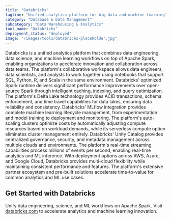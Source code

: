 ```yaml
---
title: "Databricks"
tagline: "Unified analytics platform for big data and machine learning"
category: "Database & Data Management"
subcategory: "Data Warehousing & Analytics"
tool_name: "Databricks"
deployment_status: "deployed"
image: "/images/tools/databricks-placeholder.jpg"
---
```

Databricks is a unified analytics platform that combines data engineering, data science, and machine learning workflows on top of Apache Spark, enabling organizations to accelerate innovation and collaboration across data teams. The platform's collaborative workspace allows data engineers, data scientists, and analysts to work together using notebooks that support SQL, Python, R, and Scala in the same environment. Databricks' optimized Spark runtime delivers significant performance improvements over open-source Spark through intelligent caching, indexing, and query optimization. The platform's Delta Lake technology provides ACID transactions, schema enforcement, and time travel capabilities for data lakes, ensuring data reliability and consistency. Databricks' MLflow integration provides complete machine learning lifecycle management, from experimentation and model training to deployment and monitoring. The platform's auto-scaling clusters optimize costs by automatically adjusting compute resources based on workload demands, while its serverless compute option eliminates cluster management entirely. Databricks' Unity Catalog provides centralized governance, security, and metadata management across multiple clouds and environments. The platform's real-time streaming capabilities process millions of events per second, enabling real-time analytics and ML inference. With deployment options across AWS, Azure, and Google Cloud, Databricks provides multi-cloud flexibility while maintaining consistent performance and features. The platform's extensive partner ecosystem and pre-built solutions accelerate time-to-value for common analytics and ML use cases.

## Get Started with Databricks

Unify data engineering, science, and ML workflows on Apache Spark. Visit [databricks.com](https://databricks.com) to accelerate analytics and machine learning innovation.
